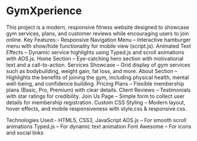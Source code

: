 # GymXperience
This project is a modern, responsive fitness website designed to showcase gym services, plans, and customer reviews while encouraging users to join online.
Key Features:-
Responsive Navigation Menu – Interactive hamburger menu with show/hide functionality for mobile view (script.js).
Animated Text Effects – Dynamic service highlights using Typed.js and scroll animations with AOS.js.
Home Section – Eye-catching hero section with motivational text and a call-to-action.
Services Showcase – Grid display of gym services such as bodybuilding, weight gain, fat loss, and more.
About Section – Highlights the benefits of joining the gym, including physical health, mental well-being, and confidence building.
Pricing Plans – Flexible membership plans (Basic, Pro, Premium) with clear details.
Client Reviews – Testimonials with star ratings for credibility.
Join Us Page – Simple form to collect user details for membership registration.
Custom CSS Styling – Modern layout, hover effects, and mobile responsiveness with style.css & responsive.css.

Technologies Used:-
HTML5, CSS3, JavaScript
AOS.js – For smooth scroll animations
Typed.js – For dynamic text animation
Font Awesome – For icons and social links
